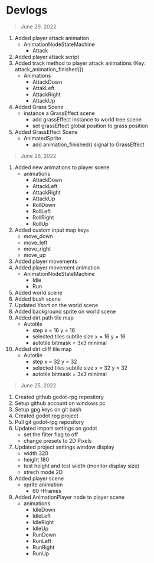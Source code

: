 # Devlogs

> June 29. 2022

1. Added player attack animation
   - AnimationNodeStateMachine
     - Attack
2. Added player attack script
3. Added track method to player attack animations (Key: attack_animation_finished())
   - Animations
     - AttackDown
     - AttakLeft
     - AttackRight
     - AttackUp
4. Added Grass Scene
   - instance a GrassEffect scene
     - add grassEffect instance to world tree scene
     - set grassEffect global position to grass position
5. Added GrassEffect Scene
   - AnimatedSprite
     - add animation_finished() signal to GrassEffect

> June 26, 2022

1. Added new animations to player scene
   - animations
     - AttackDown
     - AttackLeft
     - AttackRight
     - AttackUp
     - RollDown
     - RollLeft
     - RollRight
     - RollUp
2. Added custom input map keys
   - move_down
   - move_left
   - move_right
   - move_up
3. Added player movements
4. Added player movement animation
   - AnimationNodeStateMachine
     - Idle
     - Run
5. Added world scene
6. Added bush scene
7. Updated Ysort on the world scene
8. Added background sprite on world scene
9. Added dirt path tile map
   - Autotile
     - step x = 16 y = 16
     - selected tiles subtile size x = 16 y = 16
     - autotile bitmask = 3x3 minimal
10. Added dirt cliff tile map
    - Autotile
      - step x = 32 y = 32
      - selected tiles subtile size x = 32 y = 32
      - autotile bitmask = 3x3 minimal


> June 25, 2022

1. Created github godot-rpg repository
2. Setup github account on windows pc
3. Setup gpg keys on git bash
4. Created godot rpg project
5. Pull git godot-rpg repository
6. Updated import settings on godot
   - set the filter flag to off
   - change presets to 2D Pixels
7. Updated project settings window display
   - width 320
   - height 180
   - test height and test width (monitor display size)
   - strech mode 2D
8. Added player scene
   - sprite animation
     - 60 Hframes
9. Added AnimationPlayer node to player scene
   - animations
     - IdleDown
     - IdleLeft
     - IdleRight
     - IdleUp
     - RunDown
     - RunLeft
     - RunRight
     - RunUp 
